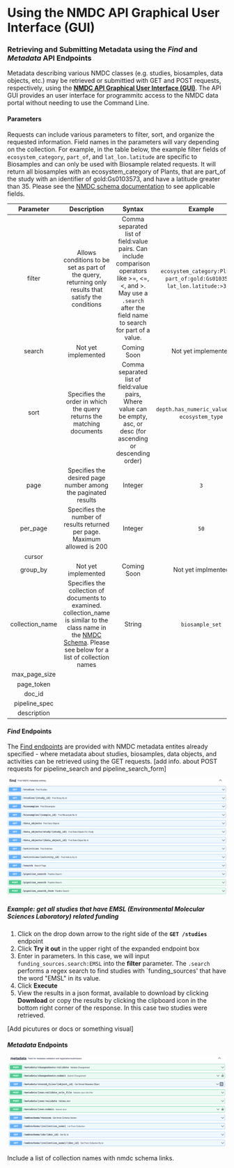 # Using the NMDC API Graphical User Interface (GUI)

### Retrieving and Submitting Metadata using the ___Find___ and ___Metadata___ API Endpoints

Metadata describing various NMDC classes (e.g. studies, biosamples, data objects, etc.) may be retrieved or submittied with GET and POST requests, respectively, using the **[NMDC API Graphical User Interface (GUI)](https://api.microbiomedata.org/docs#/)**. The API GUI provides an user interface for programmitc access to the NMDC data portal without needing to use the Command Line. 


#### Parameters

Requests can include various parameters to filter, sort, and organize the requested information. Field names in the parameters will vary depending on the collection. For example, in the table below, the example filter fields of `ecosystem_category`, `part_of`, and `lat_lon.latitude` are specific to Biosamples and can only be used with Biosample related requests. It will return all biosamples with an ecosystem_category of Plants, that are part_of the study with an identifier of gold:Gs0103573, and have a latitude greater than 35. Please see the [NMDC schema documentation](https://microbiomedata.github.io/nmdc-schema/) to see applicable fields.

| Parameter | Description | Syntax | Example |
| :---: | :-----------: | :-------: | :---: |
| filter | Allows conditions to be set as part of the query, returning only results that satisfy the conditions | Comma separated list of field:value pairs. Can include comparison operators like >=, <=, <, and >. May use a `.search` after the field name to search for part of a value. | `ecosystem_category:Plants, part_of:gold:Gs0103573, lat_lon.latitude:>35.0` |
| search | Not yet implemented | Coming Soon | Not yet implemented |
| sort | Specifies the order in which the query returns the matching documents | Comma separated list of field:value pairs, Where value can be empty, asc, or desc (for ascending or descending order) | `depth.has_numeric_value:desc, ecosystem_type`
| page | Specifies the desired page number among the paginated results | Integer | `3`
| per_page | Specifies the number of results returned per page. Maximum allowed is 200 | Integer | `50` |
| cursor |
| group_by | Not yet implemented | Coming Soon | Not yet implmented |
| collection_name | Specifies the collection of documents to examined. collection_name is similar to the class name in the [NMDC Schema](https://microbiomedata.github.io/nmdc-schema/). Please see below for a list of collection names | String | `biosample_set` |
| max_page_size | 
| page_token |
| doc_id |
| pipeline_spec |
| description |


#### ___Find___ Endpoints

The [Find endpoints](https://api.microbiomedata.org/docs#/find:~:text=Find%20NMDC-,metadata,-entities.) are provided with NMDC metadata entites already specified - where metadata about studies, biosamples, data objects, and activities can be retrieved using the GET requests. [add info. about POST requests for pipeline_search and pipeline_search_form] 

![NMDC Find endpoints!](../_static/images/howto_guides/api_gui/find_endpoints.png)

##### Example: get all studies that have EMSL (Environmental Molecular Sciences Laboratory) related funding

1. Click on the drop down arrow to the right side of the **`GET /studies`** endpoint
2. Click **Try it out** in the upper right of the expanded endpoint box
3. Enter in parameters. In this case, we will input `funding_sources.search:EMSL` into the **filter** parameter. The `.search` performs a regex search to find studies with `funding_sources' that have the word "EMSL" in its value.
4. Click **Execute**
5. View the results in a json format, available to download by clicking **Download** or copy the results by clicking the clipboard icon in the bottom right corner of the response. In this case two studies were retrieved.

[Add picutures or docs or something visual]

#### ___Metadata___ Endpoints

![NMDC Metadata endpoints!](../_static/images/howto_guides/api_gui/metadata_endpoints.png)

Include a list of collection names with nmdc schema links.



